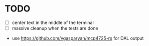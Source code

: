 
# TODO

- [ ] center text in the middle of the terminal
- [ ] massive cleanup when the tests are done

- use https://github.com/vgasparyan/mcp4725-rs for DAL output

